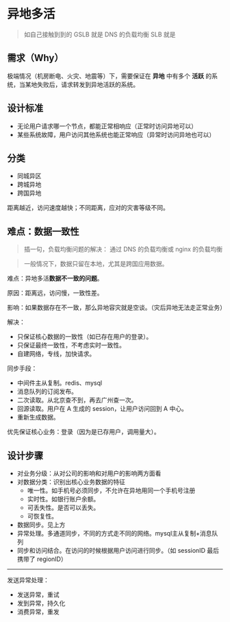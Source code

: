 # 异地多活

> 如自己接触到到的 GSLB 就是 DNS 的负载均衡
> SLB 就是

## 需求（Why）

极端情况（机房断电、火灾、地震等）下，需要保证在 **异地** 中有多个 **活跃** 的系统，当某地失败后，请求转发到异地活跃的系统。


## 设计标准

- 无论用户请求哪一个节点，都能正常相响应（正常时访问异地可以）
- 某些系统故障，用户访问其他系统也能正常响应（异常时访问异地也可以）

## 分类

- 同城异区
- 跨城异地
- 跨国异地

距离越近，访问速度越快；不同距离，应对的灾害等级不同。

## 难点：数据一致性

> 插一句，负载均衡问题的解决：
> 通过 DNS 的负载均衡或 nginx 的负载均衡

> 一般情况下，数据只留在本地，尤其是跨国应用数据。

难点：异地多活**数据不一致的问题**。

原因：距离远，访问慢，一致性差。

影响：如果数据存在不一致，那么异地容灾就是空谈。（灾后异地无法走正常业务）

解决：
- 只保证核心数据的一致性（如已存在用户的登录）。
- 只保证最终一致性，不考虑实时一致性。
- 自建网络，专线，加快请求。

同步手段：
- 中间件主从复制。redis、mysql
- 消息队列的订阅发布。
- 二次读取。从北京查不到，再去广州查一次。
- 回源读取。用户在 A 生成的 session，让用户访问回到 A 中心。
- 重新生成数据。

优先保证核心业务：登录（因为是已存用户，调用量大）。

## 设计步骤

- 对业务分级：从对公司的影响和对用户的影响两方面看
- 对数据分类：识别出核心业务数据的特征
    - 唯一性。如手机号必须同步，不允许在异地用同一个手机号注册
    - 实时性。如银行账户余额。
    - 可丢失性。是否可以丢失。
    - 可恢复性。
- 数据同步。见上方
- 异常处理。多通道同步，不同的方式走不同的网络。mysql主从复制+消息队列
- 同步和访问结合。在访问的时候根据用户访问进行同步。（如 sessionID 最后携带了 regionID）

---

发送异常处理：
- 发送异常，重试
- 发到异常，持久化
- 消费异常，重发

